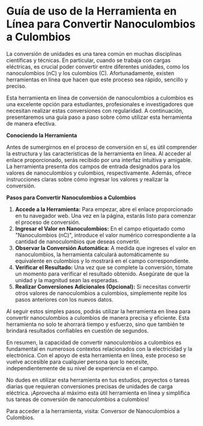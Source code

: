 Guía de uso de la Herramienta en Línea para Convertir Nanoculombios a Culombios
===============================================================================

La conversión de unidades es una tarea común en muchas disciplinas científicas y técnicas. En particular, cuando se trabaja con cargas eléctricas, es crucial poder convertir entre diferentes unidades, como los nanoculombios (nC) y los culombios (C). Afortunadamente, existen herramientas en línea que hacen que este proceso sea rápido, sencillo y preciso.

Esta herramienta en línea de conversión de nanoculombios a culombios es una excelente opción para estudiantes, profesionales e investigadores que necesitan realizar estas conversiones con regularidad. A continuación, presentaremos una guía paso a paso sobre cómo utilizar esta herramienta de manera efectiva.

**Conociendo la Herramienta**

Antes de sumergirnos en el proceso de conversión en sí, es útil comprender la estructura y las características de la herramienta en línea. Al acceder al enlace proporcionado, serás recibido por una interfaz intuitiva y amigable. La herramienta presenta dos campos de entrada designados para los valores de nanoculombios y culombios, respectivamente. Además, ofrece instrucciones claras sobre cómo ingresar los valores y realizar la conversión.

**Pasos para Convertir Nanoculombios a Culombios**

1. **Accede a la Herramienta:** Para empezar, abre el enlace proporcionado en tu navegador web. Una vez en la página, estarás listo para comenzar el proceso de conversión.
2. **Ingresar el Valor en Nanoculombios:** En el campo etiquetado como "Nanoculombios (nC)", introduce el valor numérico correspondiente a la cantidad de nanoculombios que deseas convertir.
3. **Observar la Conversión Automática:** A medida que ingreses el valor en nanoculombios, la herramienta calculará automáticamente su equivalente en culombios y lo mostrará en el campo correspondiente.
4. **Verificar el Resultado:** Una vez que se complete la conversión, tómate un momento para verificar el resultado obtenido. Asegúrate de que la unidad y la magnitud sean las esperadas.
5. **Realizar Conversiones Adicionales (Opcional):** Si necesitas convertir otros valores de nanoculombios a culombios, simplemente repite los pasos anteriores con los nuevos datos.

Al seguir estos simples pasos, podrás utilizar la herramienta en línea para convertir nanoculombios a culombios de manera precisa y eficiente. Esta herramienta no solo te ahorrará tiempo y esfuerzo, sino que también te brindará resultados confiables en cuestión de segundos.

En resumen, la capacidad de convertir nanoculombios a culombios es fundamental en numerosos contextos relacionados con la electricidad y la electrónica. Con el apoyo de esta herramienta en línea, este proceso se vuelve accesible para cualquier persona que lo necesite, independientemente de su nivel de experiencia en el campo.

No dudes en utilizar esta herramienta en tus estudios, proyectos o tareas diarias que requieran conversiones precisas de unidades de carga eléctrica. ¡Aprovecha al máximo esta útil herramienta en línea y simplifica tus tareas de conversión de nanoculombios a culombios!

Para acceder a la herramienta, visita: Conversor de Nanoculombios a Culombios.